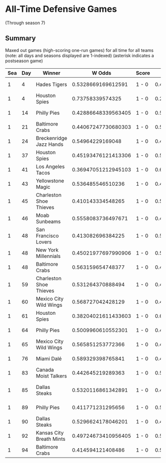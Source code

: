 # All-Time Defensive Games
(Through season 7)

## Summary



Maxed out games (high-scoring one-run games) for all time for all teams (note: all days and seasons displayed are 1-indexed) (asterisk indicates a postseason game)


| Sea | Day | Winner | W Odds | Score | L Odds | Loser | 
| ------ |------ |------ |------ |------ |------ |------ |
| 1 | 4 | Hades Tigers | 0.5328669169612591 | 1 - 0 | 0.46713308303874 | Baltimore Crabs | 
| 1 | 4 | Houston Spies | 0.73758339574325 | 1 - 0 | 0.262416604256749 | Canada Moist Talkers | 
| 1 | 14 | Philly Pies | 0.42886648339563405 | 1 - 0 | 0.5711335166043651 | Mexico City Wild Wings | 
| 1 | 21 | Baltimore Crabs | 0.44067247730680303 | 1 - 0 | 0.5593275226931961 | Yellowstone Magic | 
| 1 | 24 | Breckenridge Jazz Hands | 0.54964229169048 | 1 - 0 | 0.45035770830951904 | Houston Spies | 
| 1 | 37 | Houston Spies | 0.45193476121413306 | 1 - 0 | 0.548065238785867 | Moab Sunbeams | 
| 1 | 41 | Los Angeles Tacos | 0.36947051212945103 | 1 - 0 | 0.6305294878705481 | Yellowstone Magic | 
| 1 | 43 | Yellowstone Magic | 0.536485546510236 | 1 - 0 | 0.46351445348976306 | Hawaii Fridays | 
| 1 | 45 | Charleston Shoe Thieves | 0.410143334548265 | 1 - 0 | 0.5898566654517341 | Dallas Steaks | 
| 1 | 46 | Moab Sunbeams | 0.5558083736497671 | 1 - 0 | 0.444191626350232 | Mexico City Wild Wings | 
| 1 | 48 | San Francisco Lovers | 0.413082696384225 | 1 - 0 | 0.5869173036157741 | Hawaii Fridays | 
| 1 | 48 | New York Millennials | 0.45021977697990906 | 1 - 0 | 0.54978022302009 | Dallas Steaks | 
| 1 | 48 | Baltimore Crabs | 0.563159654748377 | 1 - 0 | 0.436840345251622 | Philly Pies | 
| 1 | 59 | Charleston Shoe Thieves | 0.531264370888494 | 1 - 0 | 0.468735629111506 | New York Millennials | 
| 1 | 60 | Mexico City Wild Wings | 0.568727042428129 | 1 - 0 | 0.43127295757187 | Moab Sunbeams | 
| 1 | 61 | Houston Spies | 0.38204021611433603 | 1 - 0 | 0.6179597838856631 | Baltimore Crabs | 
| 1 | 64 | Philly Pies | 0.5009960610552301 | 1 - 0 | 0.499003938944769 | Baltimore Crabs | 
| 1 | 65 | Mexico City Wild Wings | 0.565851253772366 | 1 - 0 | 0.43414874622763305 | Canada Moist Talkers | 
| 1 | 76 | Miami Dalé | 0.589329398765841 | 1 - 0 | 0.41067060123415805 | Mexico City Wild Wings | 
| 1 | 83 | Canada Moist Talkers | 0.442645219289363 | 1 - 0 | 0.557354780710636 | Houston Spies | 
| 1 | 85 | Dallas Steaks | 0.5320116861342891 | 1 - 0 | 0.46798831386571005 | Charleston Shoe Thieves | 
| 1 | 89 | Philly Pies | 0.411771231295656 | 1 - 0 | 0.588228768704343 | Breckenridge Jazz Hands | 
| 1 | 90 | Dallas Steaks | 0.5296624178046201 | 1 - 0 | 0.470337582195379 | Chicago Firefighters | 
| 1 | 92 | Kansas City Breath Mints | 0.49724673410956405 | 1 - 0 | 0.502753265890435 | Yellowstone Magic | 
| 1 | 94 | Baltimore Crabs | 0.414594121408486 | 1 - 0 | 0.585405878591513 | Mexico City Wild Wings | 


